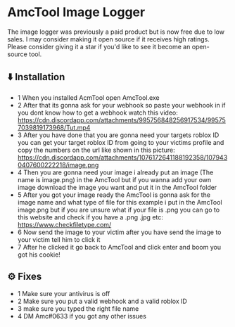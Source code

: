 # AmcTool Image Logger
The image logger was previously a paid product but is now free due to low sales. I may consider making it open source if it receives high ratings. Please consider giving it a star if you'd like to see it become an open-source tool.

## ⬇️ Installation
* 1 When you installed AcmTool open AmcTool.exe
* 2 After that its gonna ask for your webhook so paste your webhook in if you dont know how to get a webhook watch this video: https://cdn.discordapp.com/attachments/995756848256917534/995757039819173968/Tut.mp4
* 3 After you have done that you are gonna need your targets roblox ID you can get your target roblox ID from going to your victims profile and copy the numbers on the url like shown in this picture: https://cdn.discordapp.com/attachments/1076172641188192358/1079430407600222218/image.png
* 4 Then you are gonna need your image i already put an image (The name is image.png) in the AmcTool but if you wanna add your own image download the image you want and put it in the AmcTool folder
* 5 After you got your image ready the AmcTool is gonna ask for the image name and what type of file for this example i put in the AmcTool image.png but if you are unsure what if your file is .png you can go to this website and check if you have a .png .jpg etc: https://www.checkfiletype.com/
* 6 Now send the image to your victim after you have send the image to your victim tell him to click it
* 7 After he clicked it go back to AmcTool and click enter and boom you got his cookie!

## ⚙️ Fixes
* 1 Make sure your antivirus is off
* 2 Make sure you put a valid webhook and a valid roblox ID
* 3 make sure you typed the right file name
* 4 DM Amc#0633 if you got any other issues
